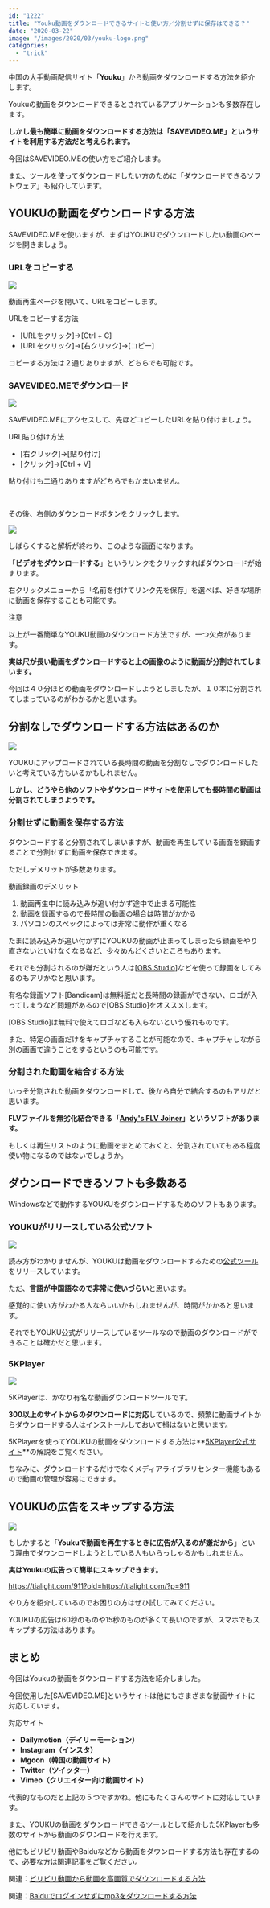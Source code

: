 ```yaml
---
id: "1222"
title: "Youku動画をダウンロードできるサイトと使い方／分割せずに保存はできる？"
date: "2020-03-22"
image: "/images/2020/03/youku-logo.png"
categories: 
  - "trick"
---
```


中国の大手動画配信サイト「**Youku**」から動画をダウンロードする方法を紹介します。

Youkuの動画をダウンロードできるとされているアプリケーションも多数存在します。

**しかし最も簡単に動画をダウンロードする方法は「SAVEVIDEO.ME」というサイトを利用する方法だと考えられます。**

今回はSAVEVIDEO.MEの使い方をご紹介します。

また、ツールを使ってダウンロードしたい方のために「ダウンロードできるソフトウェア」も紹介しています。

## YOUKUの動画をダウンロードする方法

SAVEVIDEO.MEを使いますが、まずはYOUKUでダウンロードしたい動画のページを開きましょう。

### URLをコピーする

![](../../assets/images/2020/03/youku-ss.png)

動画再生ページを開いて、URLをコピーします。

URLをコピーする方法

- \[URLをクリック\]→\[Ctrl + C\]
- \[URLをクリック\]→\[右クリック\]→\[コピー\]

コピーする方法は２通りありますが、どちらでも可能です。

### SAVEVIDEO.MEでダウンロード

![](../../assets/images/2020/03/savevideo.png)

SAVEVIDEO.MEにアクセスして、先ほどコピーしたURLを貼り付けましょう。

URL貼り付け方法

- \[右クリック\]→\[貼り付け\]
- \[クリック\]→\[Ctrl + V\]

貼り付けも二通りありますがどちらでもかまいません。

 

その後、右側のダウンロードボタンをクリックします。

![](../../assets/images/2020/03/savevideo_dl.png)

しばらくすると解析が終わり、このような画面になります。

「**ビデオをダウンロードする**」というリンクをクリックすればダウンロードが始まります。

右クリックメニューから「名前を付けてリンク先を保存」を選べば、好きな場所に動画を保存することも可能です。

注意

以上が一番簡単なYOUKU動画のダウンロード方法ですが、一つ欠点があります。

**実は尺が長い動画をダウンロードすると上の画像のように動画が分割されてしまいます。**

今回は４０分ほどの動画をダウンロードしようとしましたが、１０本に分割されてしまっているのがわかるかと思います。

## 分割なしでダウンロードする方法はあるのか

![](../../assets/images/2019/12/link.png)

YOUKUにアップロードされている長時間の動画を分割なしでダウンロードしたいと考えている方もいるかもしれません。

**しかし、どうやら他のソフトやダウンロードサイトを使用しても長時間の動画は分割されてしまうようです。**

### 分割せずに動画を保存する方法

ダウンロードすると分割されてしまいますが、動画を再生している画面を録画することで分割せずに動画を保存できます。

ただしデメリットが多数あります。

動画録画のデメリット

1. 動画再生中に読み込みが追い付かず途中で止まる可能性
2. 動画を録画するので長時間の動画の場合は時間がかかる
3. パソコンのスペックによっては非常に動作が重くなる

たまに読み込みが追い付かずにYOUKUの動画が止まってしまったら録画をやり直さないといけなくなるなど、少々めんどくさいところもあります。

それでも分割されるのが嫌だという人は\[[OBS Studio](https://obsproject.com/ja/download)\]などを使って録画をしてみるのもアリかなと思います。

有名な録画ソフト\[Bandicam\]は無料版だと長時間の録画ができない、ロゴが入ってしまうなど問題があるので\[OBS Studio\]をオススメします。

\[OBS Studio\]は無料で使えてロゴなども入らないという優れものです。

また、特定の画面だけをキャプチャすることが可能なので、キャプチャしながら別の画面で違うことをするというのも可能です。

### 分割された動画を結合する方法

いっそ分割された動画をダウンロードして、後から自分で結合するのもアリだと思います。

**FLVファイルを無劣化結合できる「[Andy's FLV Joiner](https://zigsow.jp/item/350136/review/358229)」というソフトがあります。**

もしくは再生リストのように動画をまとめておくと、分割されていてもある程度使い物になるのではないでしょうか。

## ダウンロードできるソフトも多数ある

Windowsなどで動作するYOUKUをダウンロードするためのソフトもあります。

### YOUKUがリリースしている公式ソフト

![](../../assets/images/2020/03/youku_official_dlapp.png)

読み方がわかりませんが、YOUKUは動画をダウンロードするための[公式ツール](https://pd.youku.com/pc)をリリースしています。

ただ、**言語が中国語なので非常に使いづらい**と思います。

感覚的に使い方がわかる人ならいいかもしれませんが、時間がかかると思います。

それでもYOUKU公式がリリースしているツールなので動画のダウンロードができることは確かだと思います。

### 5KPlayer

![](../../assets/images/2020/03/5kplayerss.png)

5KPlayerは、かなり有名な動画ダウンロードツールです。

**300以上のサイトからのダウンロードに対応**しているので、頻繁に動画サイトからダウンロードする人はインストールしておいて損はないと思います。

5KPlayerを使ってYOUKUの動画をダウンロードする方法は**[5KPlayer公式サイト](https://www.5kplayer.com/youtube-download-jp/how-to-download-youku-video-with-5kplayer.htm)**の解説をご覧ください。

ちなみに、ダウンロードするだけでなくメディアライブラリセンター機能もあるので動画の管理が容易にできます。

## YOUKUの広告をスキップする方法

![](../../assets/images/2020/02/blocker.png)

もしかすると「**Youkuで動画を再生するときに広告が入るのが嫌だから**」という理由でダウンロードしようとしている人もいらっしゃるかもしれません。

**実はYoukuの広告って簡単にスキップできます。**

https://tialight.com/911?old=https://tialight.com/?p=911

やり方を紹介しているのでお困りの方はぜひ試してみてください。

YOUKUの広告は60秒のものや15秒のものが多くて長いのですが、スマホでもスキップする方法はあります。

## まとめ

今回はYoukuの動画をダウンロードする方法を紹介しました。

今回使用した\[SAVEVIDEO.ME\]というサイトは他にもさまざまな動画サイトに対応しています。

対応サイト

- **Dailymotion（デイリーモーション）**
- **Instagram（インスタ）**
- **Mgoon（韓国の動画サイト）**
- **Twitter（ツイッター）**
- **Vimeo（クリエイター向け動画サイト）**

代表的なものだと上記の５つですかね。他にもたくさんのサイトに対応しています。

また、YOUKUの動画をダウンロードできるツールとして紹介した5KPlayerも多数のサイトから動画のダウンロードを行えます。

他にもビリビリ動画やBaiduなどから動画をダウンロードする方法も存在するので、必要な方は関連記事をご覧ください。

関連：[ビリビリ動画から動画を高画質でダウンロードする方法](https://tialight.com/355?old=https://tialight.com/?p=355)

関連：[Baiduでログインせずにmp3をダウンロードする方法](https://tialight.com/361?old=https://tialight.com/?p=361)
